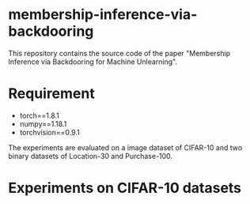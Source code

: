 # membership-inference-via-backdooring
This repository contains the source code of the paper "Membership Inference via Backdooring for Machine Unlearning".

# Requirement 
* torch==1.8.1
* numpy==1.18.1
* torchvision==0.9.1

The experiments are evaluated on a image dataset of CIFAR-10 and two binary datasets of Location-30 and Purchase-100.

# Experiments on CIFAR-10 datasets
